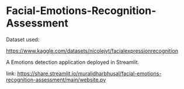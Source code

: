 # Facial-Emotions-Recognition-Assessment


Dataset used: 

https://www.kaggle.com/datasets/nicolejyt/facialexpressionrecognition

A Emotions detection application deployed in Streamlit.

link: https://share.streamlit.io/muralidharbhusal/facial-emotions-recognition-assessment/main/website.py
